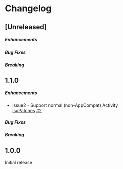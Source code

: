 # Changelog

## [Unreleased]

##### Enhancements

##### Bug Fixes

##### Breaking

## 1.1.0

##### Enhancements

*  issue2 - Support normal (non-AppCompat) Activity  
   [isuPatches]("https://github.com/isuPatches") [#2]("https://github.com/isuPatches/android-viewglu/issues/2")
    
##### Bug Fixes

##### Breaking

## 1.0.0

Initial release
